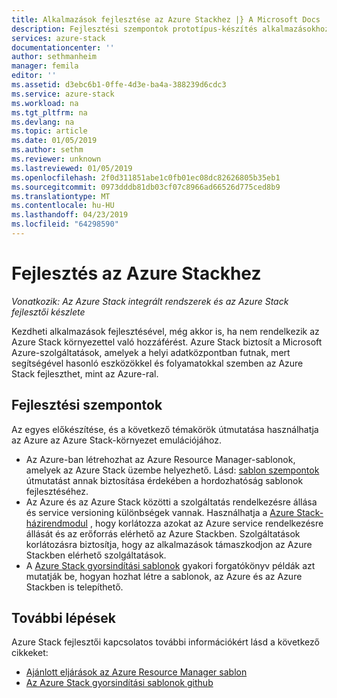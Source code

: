 ```yaml
---
title: Alkalmazások fejlesztése az Azure Stackhez |} A Microsoft Docs
description: Fejlesztési szempontok prototípus-készítés alkalmazásokhoz az Azure Stackben
services: azure-stack
documentationcenter: ''
author: sethmanheim
manager: femila
editor: ''
ms.assetid: d3ebc6b1-0ffe-4d3e-ba4a-388239d6cdc3
ms.service: azure-stack
ms.workload: na
ms.tgt_pltfrm: na
ms.devlang: na
ms.topic: article
ms.date: 01/05/2019
ms.author: sethm
ms.reviewer: unknown
ms.lastreviewed: 01/05/2019
ms.openlocfilehash: 2f0d311851abe1c0fb01ec08dc82626805b35eb1
ms.sourcegitcommit: 0973dddb81db03cf07c8966ad66526d775ced8b9
ms.translationtype: MT
ms.contentlocale: hu-HU
ms.lasthandoff: 04/23/2019
ms.locfileid: "64298590"
---
```

# <a name="develop-for-azure-stack"></a>Fejlesztés az Azure Stackhez

*Vonatkozik: Az Azure Stack integrált rendszerek és az Azure Stack fejlesztői készlete*

Kezdheti alkalmazások fejlesztésével, még akkor is, ha nem rendelkezik az Azure Stack környezettel való hozzáférést. Azure Stack biztosít a Microsoft Azure-szolgáltatások, amelyek a helyi adatközpontban futnak, mert segítségével hasonló eszközökkel és folyamatokkal szemben az Azure Stack fejleszthet, mint az Azure-ral.

## <a name="development-considerations"></a>Fejlesztési szempontok

Az egyes előkészítése, és a következő témakörök útmutatása használhatja az Azure az Azure Stack-környezet emulációjához.

* Az Azure-ban létrehozhat az Azure Resource Manager-sablonok, amelyek az Azure Stack üzembe helyezhető. Lásd: [sablon szempontok](azure-stack-develop-templates.md) útmutatást annak biztosítása érdekében a hordozhatóság sablonok fejlesztéséhez.
* Az Azure és az Azure Stack közötti a szolgáltatás rendelkezésre állása és service versioning különbségek vannak. Használhatja a [Azure Stack-házirendmodul](azure-stack-policy-module.md) , hogy korlátozza azokat az Azure service rendelkezésre állását és az erőforrás elérhető az Azure Stackben. Szolgáltatások korlátozásra biztosítja, hogy az alkalmazások támaszkodjon az Azure Stackben elérhető szolgáltatások.
* A [Azure Stack gyorsindítási sablonok](https://github.com/Azure/AzureStack-QuickStart-Templates) gyakori forgatókönyv példák azt mutatják be, hogyan hozhat létre a sablonok, az Azure és az Azure Stackben is telepíthető.

## <a name="next-steps"></a>További lépések

Azure Stack fejlesztői kapcsolatos további információkért lásd a következő cikkeket:

* [Ajánlott eljárások az Azure Resource Manager sablon](azure-stack-develop-templates.md)
* [Az Azure Stack gyorsindítási sablonok github](https://github.com/Azure/AzureStack-QuickStart-Templates)